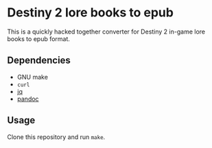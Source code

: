 # Destiny 2 lore books to epub

This is a quickly hacked together converter for Destiny 2 in-game lore books to
epub format.

## Dependencies

* GNU make
* `curl`
* [jq](https://stedolan.github.io/jq/)
* [pandoc](https://pandoc.org)

## Usage

Clone this repository and run `make`. 
